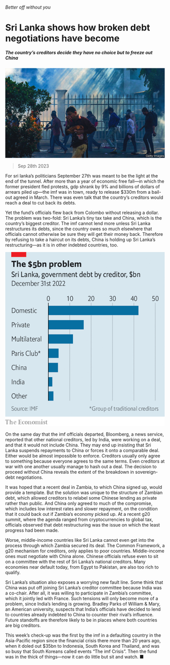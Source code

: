 ###### Better off without you

# Sri Lanka shows how broken debt negotiations have become 

##### The country’s creditors decide they have no choice but to freeze out China 

![image](images/20230930_FNP006.jpg) 

> Sep 28th 2023 

For sri lanka’s politicians September 27th was meant to be the light at the end of the tunnel. After more than a year of economic free fall—in which the former president fled protests, gdp shrank by 9% and billions of dollars of arrears piled up—the imf was in town, ready to release $330m from a bail-out agreed in March. There was even talk that the country’s creditors would reach a deal to cut back its debts. 

Yet the fund’s officials flew back from Colombo without releasing a dollar. The problem was two-fold: Sri Lanka’s tiny tax take and China, which is the country’s biggest creditor. The imf cannot lend more unless Sri Lanka restructures its debts, since the country owes so much elsewhere that officials cannot otherwise be sure they will get their money back. Therefore by refusing to take a haircut on its debts, China is holding up Sri Lanka’s restructuring—as it is in other indebted countries, too.

![image](images/20230930_FNC765.png) 


On the same day that the imf officials departed, Bloomberg, a news service, reported that other national creditors, led by India, were working on a deal, and that it would not include China. They may end up insisting that Sri Lanka suspends repayments to China or forces it onto a comparable deal. Either would be almost impossible to enforce. Creditors usually only agree to something because everyone agrees to the same terms. Even creditors at war with one another usually manage to hash out a deal. The decision to proceed without China reveals the extent of the breakdown in sovereign-debt negotiations.

It was hoped that a recent deal in Zambia, to which China signed up, would provide a template. But the solution was unique to the structure of Zambian debt, which allowed creditors to relabel some Chinese lending as private rather than public. And China only agreed to much of the compromise, which includes low interest rates and slower repayment, on the condition that it could back out if Zambia’s economy picked up. At a recent g20 summit, where the agenda ranged from cryptocurrencies to global tax, officials observed that debt restructuring was the issue on which the least progress had been made.

Worse, middle-income countries like Sri Lanka cannot even get into the process through which Zambia secured its deal. The Common Framework, a g20 mechanism for creditors, only applies to poor countries. Middle-income ones must negotiate with China alone. Chinese officials refuse even to sit on a committee with the rest of Sri Lanka’s national creditors. Many economies near default today, from Egypt to Pakistan, are also too rich to qualify. 

Sri Lanka’s situation also exposes a worrying new fault line. Some think that China was put off joining Sri Lanka’s creditor committee because India was a co-chair. After all, it was willing to participate in Zambia’s committee, which it jointly led with France. Such tensions will only become more of a problem, since India’s lending is growing. Bradley Parks of William &amp; Mary, an American university, suspects that India’s officials have decided to lend to countries already indebted to China to counter their rival’s influence. Future standoffs are therefore likely to be in places where both countries are big creditors. 

This week’s check-up was the first by the imf in a defaulting country in the Asia-Pacific region since the financial crisis there more than 20 years ago, when it doled out $35bn to Indonesia, South Korea and Thailand, and was so busy that South Koreans called events “The imf Crisis”. Then the fund was in the thick of things—now it can do little but sit and watch. ■


